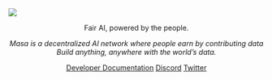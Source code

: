 <a href="https://developers.masa.finance">
    <img src="https://github.com/masa-finance/issues/assets/56362462/5f9da5c3-6de3-411d-a863-e9242e9ab661"/>
</a>

<p align="center">
   Fair AI, powered by the people.
</p>

<p align="center">
  <i>Masa is a decentralized AI network where people earn by contributing data</i>
    <br/>
  <i>Build anything, anywhere with the world’s data.</i>
</p>

<p align="center">
    <a href="https://developers.masa.finance">Developer Documentation</a>
    <a href="https://discord.gg/HyHGaKhaKs">Discord</a>
    <a href="https://mobile.twitter.com/getmasafi">Twitter</a>
</p>
